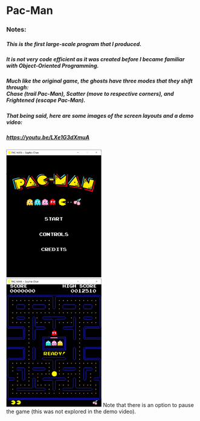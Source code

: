 # Pac-Man

### Notes:
##### This is the first large-scale program that I produced. 
##### It is not very code efficient as it was created before I became familiar with Object-Oriented Programming. 
##### Much like the original game, the ghosts have three modes that they shift through: <br/> Chase (trail Pac-Man), Scatter (move to respective corners), and Frightened (escape Pac-Man).
##### That being said, here are some images of the screen layouts and a demo video:
##### https://youtu.be/LXe1G3dXmuA
<img src="https://github.com/sophiec103/Pac-Man/blob/651dc92a6347964006972959238a1d18d0e892c0/PACMAN%20~%20Sophie%20Chan/pacman%20home%20screen.png" width=50% height=50%>
<img src="https://github.com/sophiec103/Pac-Man/blob/main/PACMAN%20~%20Sophie%20Chan/pacman%20run%20screen.png" width=50% height=50%>
Note that there is an option to pause the game (this was not explored in the demo video).
